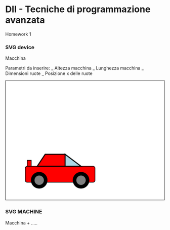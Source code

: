 # DII - Tecniche di programmazione avanzata

Homework 1

### SVG device

Macchina

Parametri da inserire:
_ Altezza macchina
_ Lunghezza macchina
_ Dimensioni ruote
_ Posizione x delle ruote

![](macchina.svg)

### SVG MACHINE

Macchina + .....